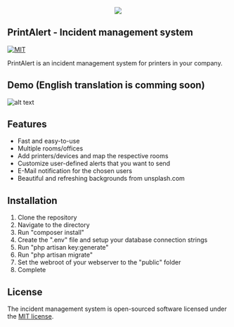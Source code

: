 <p align="center"><img src="https://png.icons8.com/color/50/000000/print.png"></p>

## PrintAlert - Incident management system
[![MIT](https://img.shields.io/cocoapods/l/AFNetworking.svg)](https://github.com/emilwallner/Screenshot-to-code-in-Keras/blob/master/LICENSE)

PrintAlert is an incident management system for printers in your company. 

## Demo (English translation is comming soon)

![alt text](https://github.com/markushaug/print_alert/blob/master/demo.gif)

## Features

- Fast and easy-to-use
- Multiple rooms/offices
- Add printers/devices and map the respective rooms
- Customize user-defined alerts that you want to send
- E-Mail notification for the chosen users
- Beautiful and refreshing backgrounds from unsplash.com


## Installation

1. Clone the repository
2. Navigate to the directory
3. Run "composer install"
4. Create the ".env" file and setup your database connection strings
5. Run "php artisan key:generate"
6. Run "php artisan migrate"
7. Set the webroot of your webserver to the "public" folder
8. Complete

## License

The incident management system is open-sourced software licensed under the [MIT license](http://opensource.org/licenses/MIT).

